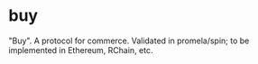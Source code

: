# buy
"Buy".  A protocol for commerce.  Validated in promela/spin; to be implemented in Ethereum, RChain, etc.
